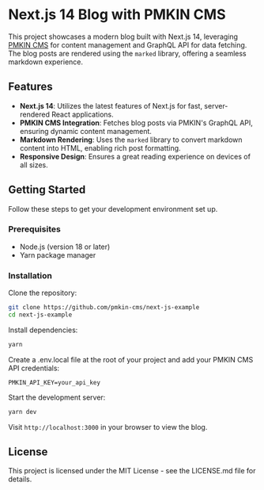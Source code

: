 # Next.js 14 Blog with PMKIN CMS

This project showcases a modern blog built with Next.js 14, leveraging
[PMKIN CMS](https://pmkin.io) for content management and GraphQL API for data
fetching. The blog posts are rendered using the `marked` library, offering a
seamless markdown experience.

## Features

- **Next.js 14**: Utilizes the latest features of Next.js for fast,
  server-rendered React applications.
- **PMKIN CMS Integration**: Fetches blog posts via PMKIN's GraphQL API,
  ensuring dynamic content management.
- **Markdown Rendering**: Uses the `marked` library to convert markdown content
  into HTML, enabling rich post formatting.
- **Responsive Design**: Ensures a great reading experience on devices of all
  sizes.

## Getting Started

Follow these steps to get your development environment set up.

### Prerequisites

- Node.js (version 18 or later)
- Yarn package manager

### Installation

Clone the repository:

```bash
git clone https://github.com/pmkin-cms/next-js-example
cd next-js-example

```

Install dependencies:

```bash
yarn

```

Create a .env.local file at the root of your project and add your PMKIN CMS API
credentials:

```env
PMKIN_API_KEY=your_api_key

```

Start the development server:

```bash
yarn dev

```

Visit `http://localhost:3000` in your browser to view the blog.

## License

This project is licensed under the MIT License - see the LICENSE.md file for
details.
